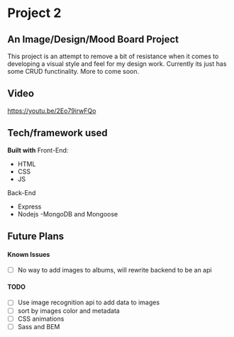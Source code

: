 # Project 2

<!-- Add set-up instructions -->

## An Image/Design/Mood Board Project 

This project is an attempt to remove a bit of resistance when it comes to developing a visual style and feel for my design work. 
Currently its just has some CRUD functinality. More to come soon. 

## Video 

https://youtu.be/2Eo79irwFQo

## Tech/framework used

<b>Built with</b>
Front-End:
- HTML
- CSS 
- JS

Back-End
- Express
- Nodejs
-MongoDB and Mongoose 

## Future Plans

#### Known Issues 

- [ ] No way to add images to albums, will rewrite backend to be an api

#### TODO
- [ ]  Use image recognition api to add data to images
- [ ]  sort by images color and metadata   
- [ ]  CSS animations   
- [ ]  Sass and BEM

